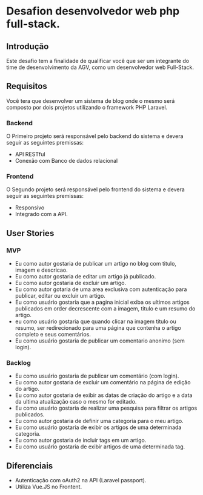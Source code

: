 # Desafion desenvolvedor web php full-stack.

## Introdução

Este desafio tem a finalidade de qualificar você que ser um integrante do time de desenvolvimento da AGV, como um desenvolvedor web Full-Stack.

## Requisitos

Você tera que desenvolver um sistema de blog onde o mesmo será composto por dois projetos utilizando o framework PHP Laravel.

### Backend

O Primeiro projeto será responsável pelo backend do sistema e devera seguir as seguintes premissas:

* API RESTful
* Conexão com Banco de dados relacional

### Frontend

O Segundo projeto será responsável pelo frontend do sistema e devera seguir as seguintes premissas:

* Responsivo
* Integrado com a API.

## User Stories

### MVP

* Eu como autor gostaria de publicar um artigo no blog com titulo, imagem e descricao.
* Eu como autor gostaria de editar um artigo já publicado.
* Eu como autor gostaria de excluir um artigo.
* Eu como autor gotaria de uma area exclusiva com autenticação para publicar, editar ou excluir um artigo.
* Eu como usuário gostaria que a pagina inicial exiba os ultimos artigos publicados em order decrescente com a imagem, titulo e um resumo do artigo.
* eu como usuário gostaria que quando clicar na imagem titulo ou resumo, ser redirecionado para uma página que contenha o artigo completo e seus comentários.
* Eu como usuário gostaria de publicar um comentario anonimo (sem login).

### Backlog

* Eu como usuário gostaria de publicar um comentário (com login).
* Eu como autor gostaria de excluir um comentário na página de edição do artigo.
* Eu como autor gostaria de exibir as datas de criação do artigo e a data da ultima atualização caso o mesmo for editado.
* Eu como usuário gostaria de realizar uma pesquisa para filtrar os artigos publicados.
* Eu como autor gostaria de definir uma categoria para o meu artigo.
* Eu como usuário gostaria de exibir os artigos de uma determinada categoria.
* Eu como autor gostaria de incluir tags em um artigo.
* Eu como usuário gostaria de exibir artigos de uma determinada tag.

## Diferenciais

* Autenticação com oAuth2 na API (Laravel passport).
* Utiliza Vue.JS no Frontent.
